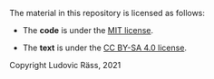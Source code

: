 The material in this repository is licensed as follows:

- The **code** is under the [MIT license](https://opensource.org/licenses/MIT).

- The **text** is under the [CC BY-SA 4.0 license](https://creativecommons.org/licenses/by-sa/4.0).


Copyright Ludovic Räss, 2021